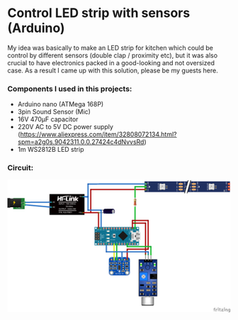 Control LED strip with sensors (Arduino)
========================================

My idea was basically to make an LED strip for kitchen which could be control by different sensors (double clap / proximity etc), but it was also crucial to have electronics packed in a good-looking and not oversized case. As a result I came up with this solution, please be my guests here.

### Components I used in this projects:
* Arduino nano (ATMega 168P)
* 3pin Sound Sensor (Mic) 
* 16V 470µF capacitor
* 220V AC to 5V DC power supply (https://www.aliexpress.com/item/32808072134.html?spm=a2g0s.9042311.0.0.27424c4dNvvsRd)
* 1m WS2812B LED strip 

### Circuit:
![Circuit](/img/LED_strip_w_sensors.png) 